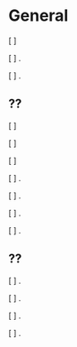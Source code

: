 # General

[ ] 

[ ] .

[ ] .

## ??

[ ] 

[ ] 

[ ] 

[ ] .

[ ] .

[ ] .

[ ] .

## ??

[ ] .

[ ] .

[ ] .

[ ] .
